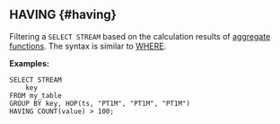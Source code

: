 ## HAVING {#having}

Filtering a `SELECT STREAM` based on the calculation results of [aggregate functions](../../../builtins/aggregation.md). The syntax is similar to [WHERE](../../select_stream.md#where).

**Examples:**

```yql
SELECT STREAM
    key
FROM my_table
GROUP BY key, HOP(ts, "PT1M", "PT1M", "PT1M")
HAVING COUNT(value) > 100;
```

